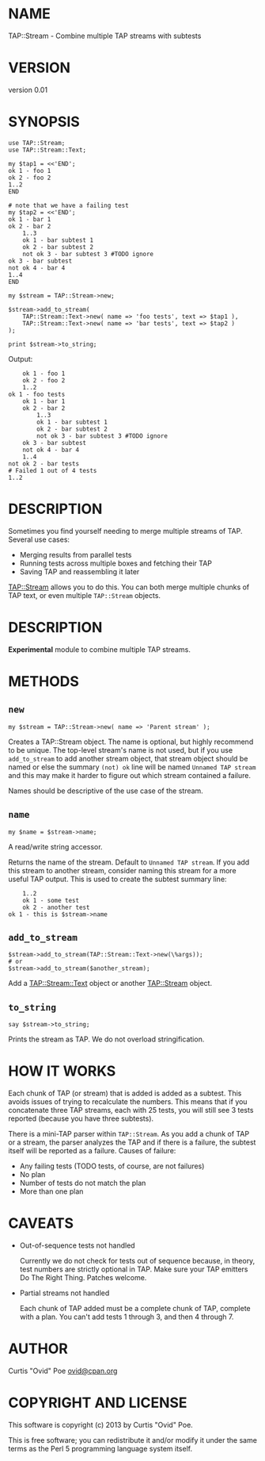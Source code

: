 # NAME

TAP::Stream - Combine multiple TAP streams with subtests

# VERSION

version 0.01

# SYNOPSIS

    use TAP::Stream;
    use TAP::Stream::Text;

    my $tap1 = <<'END';
    ok 1 - foo 1
    ok 2 - foo 2
    1..2
    END

    # note that we have a failing test
    my $tap2 = <<'END';
    ok 1 - bar 1
    ok 2 - bar 2
        1..3
        ok 1 - bar subtest 1
        ok 2 - bar subtest 2
        not ok 3 - bar subtest 3 #TODO ignore
    ok 3 - bar subtest
    not ok 4 - bar 4
    1..4
    END

    my $stream = TAP::Stream->new;

    $stream->add_to_stream(
        TAP::Stream::Text->new( name => 'foo tests', text => $tap1 ),
        TAP::Stream::Text->new( name => 'bar tests', text => $tap2 )
    );

    print $stream->to_string;

Output:

        ok 1 - foo 1
        ok 2 - foo 2
        1..2
    ok 1 - foo tests
        ok 1 - bar 1
        ok 2 - bar 2
            1..3
            ok 1 - bar subtest 1
            ok 2 - bar subtest 2
            not ok 3 - bar subtest 3 #TODO ignore
        ok 3 - bar subtest
        not ok 4 - bar 4
        1..4
    not ok 2 - bar tests
    # Failed 1 out of 4 tests
    1..2

# DESCRIPTION

Sometimes you find yourself needing to merge multiple streams of TAP.
Several use cases:

- Merging results from parallel tests
- Running tests across multiple boxes and fetching their TAP
- Saving TAP and reassembling it later

[TAP::Stream](https://metacpan.org/pod/TAP::Stream) allows you to do this. You can both merge multiple chunks of
TAP text, or even multiple `TAP::Stream` objects.

# DESCRIPTION

__Experimental__ module to combine multiple TAP streams.

# METHODS

## `new`

    my $stream = TAP::Stream->new( name => 'Parent stream' );

Creates a TAP::Stream object. The name is optional, but highly recommend to be
unique. The top-level stream's name is not used, but if you use
`add_to_stream` to add another stream object, that stream object should be
named or else the summary `(not) ok` line will be named `Unnamed TAP stream`
and this may make it harder to figure out which stream contained a failure.

Names should be descriptive of the use case of the stream.

## `name`

    my $name = $stream->name;

A read/write string accessor.

Returns the name of the stream. Default to `Unnamed TAP stream`. If you add
this stream to another stream, consider naming this stream for a more useful
TAP output. This is used to create the subtest summary line:

        1..2
        ok 1 - some test
        ok 2 - another test
    ok 1 - this is $stream->name

## `add_to_stream`

    $stream->add_to_stream(TAP::Stream::Text->new(\%args));
    # or
    $stream->add_to_stream($another_stream);

Add a [TAP::Stream::Text](https://metacpan.org/pod/TAP::Stream::Text) object or another [TAP::Stream](https://metacpan.org/pod/TAP::Stream) object.

## `to_string`

    say $stream->to_string;

Prints the stream as TAP. We do not overload stringification.

# HOW IT WORKS

Each chunk of TAP (or stream) that is added is added as a subtest. This avoids
issues of trying to recalculate the numbers. This means that if you
concatenate three TAP streams, each with 25 tests, you will still see 3 tests
reported (because you have three subtests).

There is a mini-TAP parser within `TAP::Stream`. As you add a chunk of TAP or
a stream, the parser analyzes the TAP and if there is a failure, the subtest
itself will be reported as a failure. Causes of failure:

- Any failing tests (TODO tests, of course, are not failures)
- No plan
- Number of tests do not match the plan
- More than one plan

# CAVEATS

- Out-of-sequence tests not handled

    Currently we do not check for tests out of sequence because, in theory, test
    numbers are strictly optional in TAP. Make sure your TAP emitters Do The Right
    Thing. Patches welcome.

- Partial streams not handled

    Each chunk of TAP added must be a complete chunk of TAP, complete with a plan.
    You can't add tests 1 through 3, and then 4 through 7.

# AUTHOR

Curtis "Ovid" Poe <ovid@cpan.org>

# COPYRIGHT AND LICENSE

This software is copyright (c) 2013 by Curtis "Ovid" Poe.

This is free software; you can redistribute it and/or modify it under
the same terms as the Perl 5 programming language system itself.
